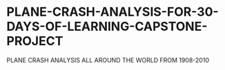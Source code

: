 # PLANE-CRASH-ANALYSIS-FOR-30-DAYS-OF-LEARNING-CAPSTONE-PROJECT
PLANE CRASH ANALYSIS ALL AROUND THE WORLD FROM 1908-2010
